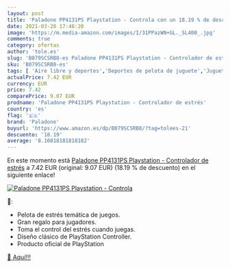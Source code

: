 ```yaml
---
layout: post
title: 'Paladone PP4131PS Playstation - Controla con un 18.19 % de descuento'
date: 2021-03-20 17:48:20
image: 'https://m.media-amazon.com/images/I/31PPazWN+GL._SL400_.jpg'
comments: true
category: ofertas
author: 'tole.es'
slug: 'B079SCSRB8-es Paladone PP4131PS Playstation - Controlador de estrés'
sku: 'B079SCSRB8-es'
tags: [ 'Aire libre y deportes','Deportes de pelota de juguete','Juguetes','Juguetes y juegos','Videojuegos','paladone','playstation', ]
actualPrice: 7.42 EUR
currency: EUR
price: 7.42
comparePrice: 9.07 EUR
prodname: 'Paladone PP4131PS Playstation - Controlador de estrés'
country: 'es'
flag: '🇪🇸'
brand: 'Paladone'
buyurl: 'https://www.amazon.es/dp/B079SCSRB8/?tag=tolees-21'
descuento: '18.19'
average: '8.10818181818182'
---
```


En este momento está [Paladone PP4131PS Playstation - Controlador de estrés](https://www.amazon.es/dp/B079SCSRB8/?tag=tolees-21) a 7.42 EUR (original: 9.07 EUR) (18.19 %  de descuento) en el siguiente enlace!

[![Paladone PP4131PS Playstation - Controla](https://m.media-amazon.com/images/I/31PPazWN+GL._SL400_.jpg)](https://www.amazon.es/dp/B079SCSRB8/?tag=tolees-21)

🔎:

- Pelota de estrés temática de juegos.
- Gran regalo para jugadores.
- Toma el control del estrés cuando juegas.
- Diseño clásico de PlayStation Controller.
- Producto oficial de PlayStation

[🛒 Aquí!!!](https://www.amazon.es/dp/B079SCSRB8/?tag=tolees-21)
